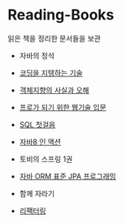 # Reading-Books
읽은 책을 정리한 문서들을 보관


- 자바의 정석

- [코딩을 지탱하는 기술](https://github.com/os94/Reading-Books/blob/master/docs/%EC%BD%94%EB%94%A9%EC%9D%84%20%EC%A7%80%ED%83%B1%ED%95%98%EB%8A%94%20%EA%B8%B0%EC%88%A0.md)

- [객체지향의 사실과 오해](https://github.com/os94/Reading-Books/blob/master/docs/객체지향의%20사실과%20오해/객체지향의%20사실과%20오해.md)

- [프로가 되기 위한 웹기술 입문](https://github.com/os94/Reading-Books/blob/master/docs/%ED%94%84%EB%A1%9C%EA%B0%80%20%EB%90%98%EA%B8%B0%20%EC%9C%84%ED%95%9C%20%EC%9B%B9%EA%B8%B0%EC%88%A0%20%EC%9E%85%EB%AC%B8/%ED%94%84%EB%A1%9C%EA%B0%80%20%EB%90%98%EA%B8%B0%20%EC%9C%84%ED%95%9C%20%EC%9B%B9%EA%B8%B0%EC%88%A0%20%EC%9E%85%EB%AC%B8.md)

- [SQL 첫걸음](https://github.com/os94/Reading-Books/blob/master/docs/SQL%20%EC%B2%AB%EA%B1%B8%EC%9D%8C.md)

- [자바8 인 액션](https://github.com/os94/Reading-Books/tree/master/docs/Java%208%20in%20Action)

- 토비의 스프링 1권

- [자바 ORM 표준 JPA 프로그래밍](https://github.com/os94/Reading-Books/blob/master/docs/%EC%9E%90%EB%B0%94%20ORM%20%ED%91%9C%EC%A4%80%20JPA%20%ED%94%84%EB%A1%9C%EA%B7%B8%EB%9E%98%EB%B0%8D%20(%EA%B9%80%EC%98%81%ED%95%9C)/%EC%9E%90%EB%B0%94%20ORM%20%ED%91%9C%EC%A4%80%20JPA%20%ED%94%84%EB%A1%9C%EA%B7%B8%EB%9E%98%EB%B0%8D%20(%EA%B9%80%EC%98%81%ED%95%9C).md)

- 함께 자라기

- [리팩터링](https://github.com/os94/Reading-Books/blob/master/docs/Refactoring_Martin_Fowler_2E.md)

